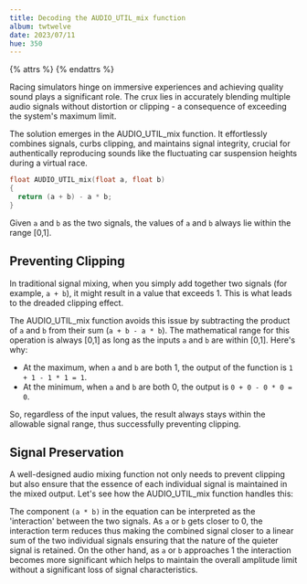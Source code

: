 ```yaml
---
title: Decoding the AUDIO_UTIL_mix function
album: twtwelve
date: 2023/07/11
hue: 350
---
```


{% attrs %}
{% endattrs %}

Racing simulators hinge on immersive experiences and achieving quality sound plays a significant role. The crux lies in accurately blending multiple audio signals without distortion or clipping - a consequence of exceeding the system's maximum limit.

<!-- more -->

The solution emerges in the AUDIO_UTIL_mix function. It effortlessly combines signals, curbs clipping, and maintains signal integrity, crucial for authentically reproducing sounds like the fluctuating car suspension heights during a virtual race.

```C
float AUDIO_UTIL_mix(float a, float b)
{
  return (a + b) - a * b;
}
```


Given `a` and `b` as the two signals, the values of `a` and `b` always lie within the range [0,1].

## Preventing Clipping

In traditional signal mixing, when you simply add together two signals (for example, `a + b`), it might result in a value that exceeds 1. This is what leads to the dreaded clipping effect. 

The AUDIO_UTIL_mix function avoids this issue by subtracting the product of `a` and `b` from their sum (`a + b - a * b`). The mathematical range for this operation is always [0,1] as long as the inputs `a` and `b` are within [0,1]. Here's why:

- At the maximum, when `a` and `b` are both 1, the output of the function is `1 + 1 - 1 * 1 = 1`.
- At the minimum, when `a` and `b` are both 0, the output is `0 + 0 - 0 * 0 = 0`.

So, regardless of the input values, the result always stays within the allowable signal range, thus successfully preventing clipping.

## Signal Preservation

A well-designed audio mixing function not only needs to prevent clipping but also ensure that the essence of each individual signal is maintained in the mixed output. Let's see how the AUDIO_UTIL_mix function handles this:

The component `(a * b)` in the equation can be interpreted as the 'interaction' between the two signals. As `a` or `b` gets closer to 0, the interaction term reduces thus making the combined signal closer to a linear sum of the two individual signals ensuring that the nature of the quieter signal is retained. On the other hand, as `a` or `b` approaches 1 the interaction becomes more significant which helps to maintain the overall amplitude limit without a significant loss of signal characteristics.